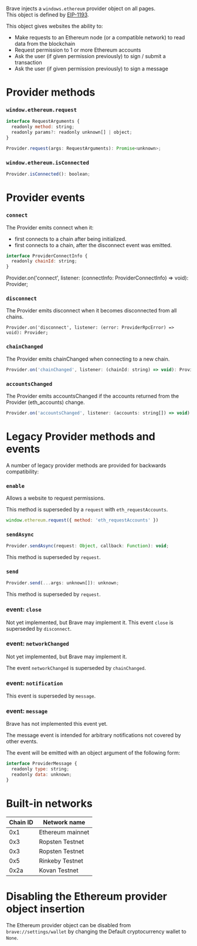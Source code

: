 Brave injects a `windows.ethereum` provider object on all pages.  
This object is defined by [EIP-1193](https://eips.ethereum.org/EIPS/eip-1193).

This object gives websites the ability to:
- Make requests to an Ethereum node (or a compatible network) to read data from the blockchain
- Request permission to 1 or more Ethereum accounts
- Ask the user (if given permission previously) to sign / submit a transaction
- Ask the user (if given permission previously) to sign a message

# Provider methods

### `window.ethereum.request`

```js
interface RequestArguments {
  readonly method: string;
  readonly params?: readonly unknown[] | object;
}

Provider.request(args: RequestArguments): Promise<unknown>;
```

### `window.ethereum.isConnected`

```js
Provider.isConnected(): boolean;
```

# Provider events

### `connect`

The Provider emits connect when it:

- first connects to a chain after being initialized.
- first connects to a chain, after the disconnect event was emitted.

```js
interface ProviderConnectInfo {
  readonly chainId: string;
}
```

Provider.on('connect', listener: (connectInfo: ProviderConnectInfo) => void): Provider;

### `disconnect`

The Provider emits disconnect when it becomes disconnected from all chains.

```
Provider.on('disconnect', listener: (error: ProviderRpcError) => void): Provider;
```

### `chainChanged`

The Provider emits chainChanged when connecting to a new chain.

```js
Provider.on('chainChanged', listener: (chainId: string) => void): Provider;
```

### `accountsChanged`

The Provider emits accountsChanged if the accounts returned from the Provider (eth_accounts) change.

```js
Provider.on('accountsChanged', listener: (accounts: string[]) => void): Provider;
```

# Legacy Provider methods and events

A number of legacy provider methods are provided for backwards compatibility:

### `enable`

Allows a website to request permissions.

This method is superseded by a `request` with `eth_requestAccounts`.

```js
window.ethereum.request({ method: 'eth_requestAccounts' })
```

### `sendAsync`

```js
Provider.sendAsync(request: Object, callback: Function): void;
```

This method is superseded by `request`.

### `send`

```js
Provider.send(...args: unknown[]): unknown;
```

This method is superseded by `request`.

### event: `close`

Not yet implemented, but Brave may implement it.
This event `close` is superseded by `disconnect`.


### event: `networkChanged` 

Not yet implemented, but Brave may implement it.

The event `networkChanged` is superseded by `chainChanged`.

### event: `notification`

This event is superseded by `message`.

### event: `message`

Brave has not implemented this event yet. 

The message event is intended for arbitrary notifications not covered by other events.

The event will be emitted with an object argument of the following form:

```js
interface ProviderMessage {
  readonly type: string;
  readonly data: unknown;
}
```

# Built-in networks

Chain ID | Network name
-------- | ---------------- |
0x1      | Ethereum mainnet |
0x3      | Ropsten Testnet  |
0x3      | Ropsten Testnet  |
0x5      | Rinkeby Testnet  |
0x2a     | Kovan Testnet    |


# Disabling the Ethereum provider object insertion

The Ethereum provider object can be disabled from `brave://settings/wallet` by changing the Default cryptocurrency wallet to `None`.